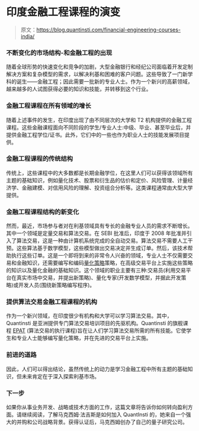 # 印度金融工程课程的演变

> 原文：<https://blog.quantinsti.com/financial-engineering-courses-india/>

### 不断变化的市场结构-和金融工程的出现

随着全球形势的快速变化和竞争的加剧，大型金融银行和经纪公司面临着开发定制解决方案和复杂模型的需求，以解决利基和困难的客户问题。这些导致了一门新学科的诞生——金融工程；因此需要一批新的专业人士。作为一个新兴的高薪领域，越来越多的人试图获得必要的知识和技能，并转移到这个行业。

### 金融工程课程在所有领域的增长

随着上述事件的发生，在印度出现了由不同层次的大学和 T2 机构提供的金融工程课程。这些金融课程面向不同阶段的学生/专业人士:中级、毕业、甚至毕业后，并提供金融工程学位/证书。此外，它们中的一些也作为职业人士的技能发展项目提供。

### 金融工程课程的传统结构

传统上，这些课程中的大多数都是长期金融学位，在这里人们可以获得该领域所有主题的基础知识，例如量化技术、股票和衍生品的估价和定价、风险管理、计量经济学、金融建模、对信用风险的理解、投资组合分析等。这类课程通常由大型大学提供。

### 金融工程课程结构的新变化

然而，最近，市场参与者对在利基领域具有专长的金融专业人员的需求不断增长。其中一个领域是定量交易和算法交易。在 SEBI 批准后，印度于 2008 年批准并引入了算法交易，这是一种由计算机系统完成的全自动交易。算法交易不需要人工干预。这些算法基于数学模型，这些模型做出交易决定并生成订单。然后，该技术帮助执行这些订单。这是一个即将到来的非常令人兴奋的领域，专业人士不仅需要交易和金融知识，还需要编写和编码[量化策略](https://quantra.quantinsti.com/course/quantitative-trading-strategies-models)策略，在高级交易平台上实施这些策略的知识以及量化金融的基础知识。这个领域的职业主要有三种:交易员(利用交易平台在真实市场中交易，并提出新策略)、量化专家(开发数学模型，并据此开发策略)或开发人员(围绕新策略编写程序)。

### 提供算法交易金融工程课程的机构

作为一个新兴领域，在印度很少有机构和大学可以学习算法交易。其中，Quantinsti 是亚洲提供专门算法交易培训项目的先驱机构。Quantinsti 的旗舰课程 [EPAT](https://www.quantinsti.com/courses/epat/) (算法交易的执行课程)旨在让人们学习算法交易所需的所有技能。它使学生和专业人士能够编写量化策略，并在先进的交易平台上实施。

### 前进的道路

因此，人们可以得出结论，虽然传统上的动力是学习金融工程中所有主题的基础知识，但未来肯定在于深入探索利基市场。

### **下一步**

如果你从事业务开发、战略或技术方面的工作，这篇文章将告诉你如何转向盈利方面。请继续阅读，了解马克西姆·法吉斯是如何加入 QuantInsti 的，她来自一个强大的并购和公司战略背景。获得认证后，马克西姆创办了自己的量子研究公司。